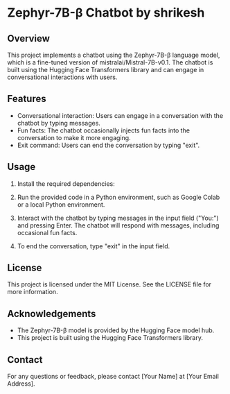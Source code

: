 # Zephyr-7B-β Chatbot by shrikesh

## Overview
This project implements a chatbot using the Zephyr-7B-β language model, which is a fine-tuned version of mistralai/Mistral-7B-v0.1. The chatbot is built using the Hugging Face Transformers library and can engage in conversational interactions with users.

## Features
- Conversational interaction: Users can engage in a conversation with the chatbot by typing messages.
- Fun facts: The chatbot occasionally injects fun facts into the conversation to make it more engaging.
- Exit command: Users can end the conversation by typing "exit".

## Usage
1. Install the required dependencies:

2. Run the provided code in a Python environment, such as Google Colab or a local Python environment.

3. Interact with the chatbot by typing messages in the input field ("You:") and pressing Enter. The chatbot will respond with messages, including occasional fun facts.

4. To end the conversation, type "exit" in the input field.

## License
This project is licensed under the MIT License. See the LICENSE file for more information.

## Acknowledgements
- The Zephyr-7B-β model is provided by the Hugging Face model hub.
- This project is built using the Hugging Face Transformers library.

## Contact
For any questions or feedback, please contact [Your Name] at [Your Email Address].
